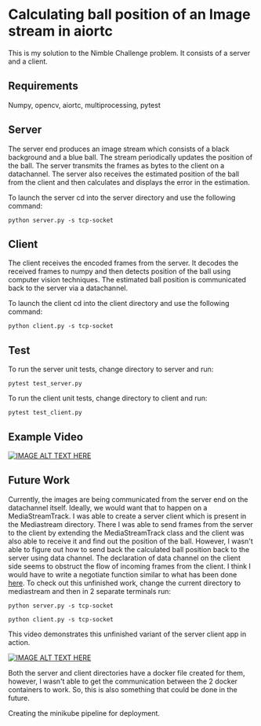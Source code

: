 Calculating ball position of an Image stream in aiortc
===

This is my solution to the Nimble Challenge problem. It consists of a server and a client.

Requirements
---
Numpy, opencv, aiortc, multiprocessing, pytest


Server
--

The server end produces an image stream which consists of a black background and a blue ball. 
The stream periodically updates the position of the ball. The server transmits the frames as bytes
to the client on a datachannel. The server also receives the estimated position of the ball from the client
and then calculates and displays the error in the estimation.

To launch the server cd into the server directory and use the following command:
    
    python server.py -s tcp-socket

Client
--

The client receives the encoded frames from the server. It decodes the received frames to numpy
and then detects position of the ball using computer vision techniques. The estimated ball 
position is communicated back to the server via a datachannel.

To launch the client cd into the client directory and use the following command:
    
    python client.py -s tcp-socket



Test
--

To run the server unit tests, change directory to server and run:
    
    pytest test_server.py

To run the client unit tests, change directory to client and run:

    pytest test_client.py


Example Video
---
[![IMAGE ALT TEXT HERE](https://img.youtube.com/vi/TVfckV-8fTk/0.jpg)](https://www.youtube.com/watch?v=TVfckV-8fTk
)


Future Work
--

Currently, the images are being communicated from the server end on the datachannel itself. Ideally, 
we would want that to happen on a MediaStreamTrack. I was able to create a server client which is present
in the Mediastream directory. There I was able to send frames from the server to the client by 
extending the MediaStreamTrack class and the client was also able to receive it and find out the 
position of the ball. However, I wasn't able to figure out how to send back the calculated 
ball position back to the server using data channel. The declaration of data channel on the client 
side seems to obstruct the flow of incoming frames from the client. I think I would have to write a 
negotiate function similar to what has been done
[here](https://github.com/aiortc/aiortc/blob/main/examples/server/client.js#L51).  To check out this unfinished work, 
change the current directory to mediastream and then in 2 separate terminals run:

    python server.py -s tcp-socket
    
    python client.py -s tcp-socket

This video demonstrates this unfinished variant of the server client app in action.


[![IMAGE ALT TEXT HERE](https://img.youtube.com/vi/x9f_TQVZlr4/0.jpg)](https://www.youtube.com/watch?v=x9f_TQVZlr4)


Both the server and client directories have a docker file created for them, however, I wasn't able to get
the communication between the 2 docker containers to work. So, this is also something that could be done in 
the future.

Creating the minikube pipeline for deployment.
